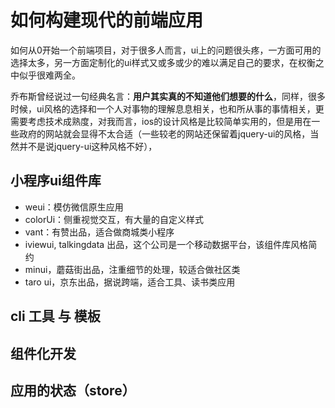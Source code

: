 # 如何构建现代的前端应用
如何从0开始一个前端项目，对于很多人而言，ui上的问题很头疼，一方面可用的选择太多，另一方面定制化的ui样式又或多或少的难以满足自己的要求，在权衡之中似乎很难两全。

乔布斯曾经说过一句经典名言：**用户其实真的不知道他们想要的什么**，同样，很多时候，ui风格的选择和一个人对事物的理解息息相关，也和所从事的事情相关，更需要考虑技术成熟度，对我而言，ios的设计风格是比较简单实用的，但是用在一些政府的网站就会显得不太合适（一些较老的网站还保留着jquery-ui的风格，当然并不是说jquery-ui这种风格不好），


## 小程序ui组件库 
+ weui：模仿微信原生应用
+ colorUi：侧重视觉交互，有大量的自定义样式
+ vant：有赞出品，适合做商城类小程序
+ iviewui, talkingdata 出品，这个公司是一个移动数据平台，该组件库风格简约
+ minui，蘑菇街出品，注重细节的处理，较适合做社区类
+ taro ui，京东出品，据说跨端，适合工具、读书类应用

## cli 工具 与 模板


## 组件化开发



## 应用的状态（store）


